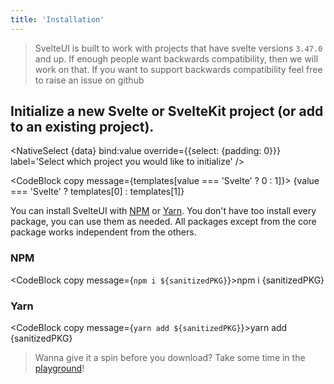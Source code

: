```yaml
---
title: 'Installation'
---
```


<script>
    import { NativeSelect, CheckboxGroup, Center, Container } from '@svelteuidev/core'
	import { CodeBlock, MinorHeading } from 'components'

    const data = ['Svelte', 'SvelteKit']
    const items = [
		{
			value: "@svelteuidev/core",
			label: "@svelteuidev/core"
		},
		{
			value: "@svelteuidev/actions",
			label: "@svelteuidev/actions"
		},
		{
			value: "@svelteuidev/utilities",
			label: "@svelteuidev/utilities"
		},
		{
			value: "@svelteuidev/motion",
			label: "@svelteuidev/motion"
		},
		{
			value: "@svelteuidev/prism",
			label: "@svelteuidev/prism"
		}
	];


	let packages = ["@svelteuidev/core", "@svelteuidev/actions"];
	let templates = ["npx degit sveltejs/template my-svelte-project", "npm init svelte@next my-app"]
    $: value = 'Svelte'
	$: sanitizedPKG = packages.join(' ')
</script>

<MinorHeading />

> SvelteUI is built to work with projects that have svelte versions `3.47.0` and up. If enough people want backwards compatibility, then we will work on that. If you want to support backwards compatibility feel free to raise an issue on github

## **Initialize a new Svelte or SvelteKit project (or add to an existing project).**

<NativeSelect
{data}
bind:value
override={{select: {padding: 0}}}
label='Select which project you would like to initialize'
/>

<CodeBlock copy message={templates[value === 'Svelte' ? 0 : 1]}>
{value === 'Svelte' ? templates[0] : templates[1]}
</CodeBlock>

You can install SvelteUI with [NPM](https://npmjs.com) or [Yarn](https://yarnpkg.com). You don't have too install every package, you can use them as needed. All packages except from the core package works independent from the others.

<Center override={{bc: '$blue100', padding: '$10 $4'}}>
    <CheckboxGroup
	 	items={items} 
	 	bind:value={packages} 
	 	label={"Choose your packages"} 
	 />
</Center>

### NPM

<CodeBlock copy message={`npm i ${sanitizedPKG}`}>npm i {sanitizedPKG}</CodeBlock>

### Yarn

<CodeBlock copy message={`yarn add ${sanitizedPKG}`}>yarn add {sanitizedPKG}</CodeBlock>

> Wanna give it a spin before you download? Take some time in the [playground](playground)!
